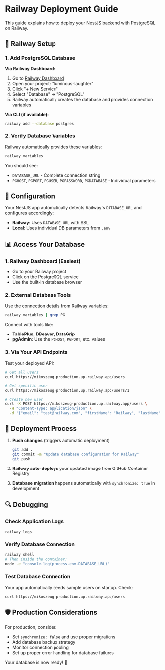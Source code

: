 # Railway Deployment Guide

This guide explains how to deploy your NestJS backend with PostgreSQL on Railway.

## 🚂 Railway Setup

### 1. Add PostgreSQL Database

**Via Railway Dashboard:**
1. Go to [Railway Dashboard](https://railway.app/dashboard)
2. Open your project: "luminous-laughter"
3. Click "+ New Service"
4. Select "Database" → "PostgreSQL"
5. Railway automatically creates the database and provides connection variables

**Via CLI (if available):**
```bash
railway add --database postgres
```

### 2. Verify Database Variables

Railway automatically provides these variables:
```bash
railway variables
```

You should see:
- `DATABASE_URL` - Complete connection string
- `PGHOST`, `PGPORT`, `PGUSER`, `PGPASSWORD`, `PGDATABASE` - Individual parameters

## 🔧 Configuration

Your NestJS app automatically detects Railway's `DATABASE_URL` and configures accordingly:

- **Railway**: Uses `DATABASE_URL` with SSL
- **Local**: Uses individual DB parameters from `.env`

## 📊 Access Your Database

### 1. Railway Dashboard (Easiest)
- Go to your Railway project
- Click on the PostgreSQL service
- Use the built-in database browser

### 2. External Database Tools
Use the connection details from Railway variables:
```bash
railway variables | grep PG
```

Connect with tools like:
- **TablePlus**, **DBeaver**, **DataGrip**
- **pgAdmin**: Use the `PGHOST`, `PGPORT`, etc. values

### 3. Via Your API Endpoints

Test your deployed API:
```bash
# Get all users
curl https://mikoszeug-production.up.railway.app/users

# Get specific user
curl https://mikoszeug-production.up.railway.app/users/1

# Create new user
curl -X POST https://mikoszeug-production.up.railway.app/users \
  -H "Content-Type: application/json" \
  -d '{"email": "test@railway.com", "firstName": "Railway", "lastName": "User"}'
```

## 🚀 Deployment Process

1. **Push changes** (triggers automatic deployment):
   ```bash
   git add .
   git commit -m "Update database configuration for Railway"
   git push
   ```

2. **Railway auto-deploys** your updated image from GitHub Container Registry

3. **Database migration** happens automatically with `synchronize: true` in development

## 🔍 Debugging

### Check Application Logs
```bash
railway logs
```

### Verify Database Connection
```bash
railway shell
# Then inside the container:
node -e "console.log(process.env.DATABASE_URL)"
```

### Test Database Connection
Your app automatically seeds sample users on startup. Check:
```bash
curl https://mikoszeug-production.up.railway.app/users
```

## 🛡️ Production Considerations

For production, consider:
- Set `synchronize: false` and use proper migrations
- Add database backup strategy
- Monitor connection pooling
- Set up proper error handling for database failures

Your database is now ready! 🎉